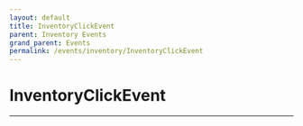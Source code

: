```yaml
---
layout: default
title: InventoryClickEvent
parent: Inventory Events
grand_parent: Events
permalink: /events/inventory/InventoryClickEvent
---
```


# InventoryClickEvent

---
